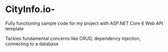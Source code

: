 # CityInfo.io-

Fully functioning sample code for my project with ASP.NET Core 6 Web API template 

Tackles fundamental concerns like CRUD, dependency injection, connecting to a database
